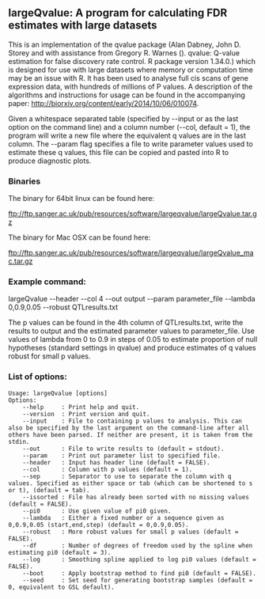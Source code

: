 ## largeQvalue: A program for calculating FDR estimates with large datasets

This is an implementation of the qvalue package (Alan Dabney, John D. Storey and with assistance from Gregory R. Warnes (). qvalue: Q-value estimation for false discovery rate control. R package version 1.34.0.) which is designed for use with large datasets where memory or computation time may be an issue with R. It has been used to analyse full cis scans of gene expression data, with hundreds of millions of P values. A description of the algorithms and instructions for usage can be found in the accompanying paper: http://biorxiv.org/content/early/2014/10/06/010074. 

Given a whitespace separated table (specified by --input or as the last option on the command line) and a column number (--col, default = 1), the program will write a new file where the equivalent q values are in the last column. The --param flag specifies a file to write parameter values used to estimate these q values, this file can be copied and pasted into R to produce diagnostic plots.

### Binaries

The binary for 64bit linux can be found here:

ftp://ftp.sanger.ac.uk/pub/resources/software/largeqvalue/largeQvalue.tar.gz

The binary for Mac OSX can be found here:

ftp://ftp.sanger.ac.uk/pub/resources/software/largeqvalue/largeQvalue_mac.tar.gz

### Example command:

largeQvalue --header --col 4 --out output --param parameter_file --lambda 0,0.9,0.05 --robust QTLresults.txt

The p values can be found in the 4th column of QTLresults.txt, write the results to output and the estimated parameter values to parameter_file. Use values of lambda from 0 to 0.9 in steps of 0.05 to estimate proportion of null hypotheses (standard settings in qvalue) and produce estimates of q values robust for small p values.

### List of options:

```
Usage: largeQvalue [options]
Options:
    --help     : Print help and quit.
    --version  : Print version and quit.
    --input    : File to containing p values to analysis. This can also be specified by the last argument on the command-line after all others have been parsed. If neither are present, it is taken from the stdin.
    --out      : File to write results to (default = stdout).
    --param    : Print out parameter list to specified file.
    --header   : Input has header line (default = FALSE).
    --col      : Column with p values (default = 1).
    --sep      : Separator to use to separate the column with q values. Specified as either space or tab (which can be shortened to s or t), (default = tab).
    --issorted : File has already been sorted with no missing values (default = FALSE).
    --pi0      : Use given value of pi0 given.
    --lambda   : Either a fixed number or a sequence given as 0,0.9,0.05 (start,end,step) (default = 0,0.9,0.05).
    --robust   : More robust values for small p values (default = FALSE).
    --df       : Number of degrees of freedom used by the spline when estimating pi0 (default = 3).
    --log      : Smoothing spline applied to log pi0 values (default = FALSE).
    --boot     : Apply bootstrap method to find pi0 (default = FALSE).
    --seed     : Set seed for generating bootstrap samples (default = 0, equivalent to GSL default).
```
